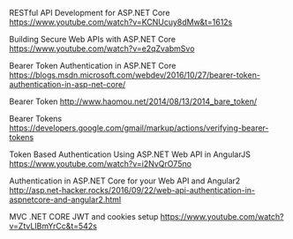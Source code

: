RESTful API Development for ASP.NET Core
https://www.youtube.com/watch?v=KCNUcuy8dMw&t=1612s

Building Secure Web APIs with ASP.NET Core
https://www.youtube.com/watch?v=e2qZvabmSvo

Bearer Token Authentication in ASP.NET Core
https://blogs.msdn.microsoft.com/webdev/2016/10/27/bearer-token-authentication-in-asp-net-core/

Bearer Token
http://www.haomou.net/2014/08/13/2014_bare_token/

Bearer Tokens
https://developers.google.com/gmail/markup/actions/verifying-bearer-tokens

Token Based Authentication Using ASP.NET Web API in AngularJS
https://www.youtube.com/watch?v=i2NvQrO75no

Authentication in ASP.​NET Core for your Web API and Angular2
http://asp.net-hacker.rocks/2016/09/22/web-api-authentication-in-aspnetcore-and-angular2.html

MVC .NET CORE JWT and cookies setup
https://www.youtube.com/watch?v=ZtvLIBmYrCc&t=542s
